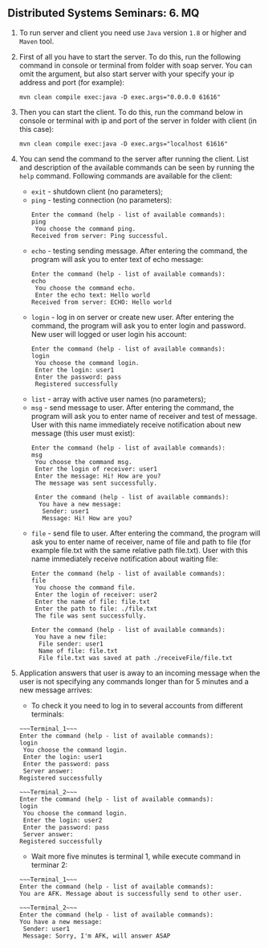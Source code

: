## Distributed Systems Seminars: 6. MQ

1. To run server and client you need use `Java` version `1.8` or higher and `Maven` tool.

2. First of all you have to start the server. To do this, run the following command in console or terminal from folder with soap server. You can omit the argument, but also start server with your specify your ip address and port (for example):
    ```
    mvn clean compile exec:java -D exec.args="0.0.0.0 61616"
    ```
3. Then you can start the client. To do this, run the command below in console or terminal with ip and port of the server in folder with client (in this case):
    ```
    mvn clean compile exec:java -D exec.args="localhost 61616"
    ```
4. You can send the command to the server after running the client. List and description of the available commands can be seen by running the `help` command. Following commands are available for the client:
    
    - `exit` - shutdown client (no parameters);
    - `ping` - testing connection (no parameters):
        ```
        Enter the command (help - list of available commands):
        ping
         You choose the command ping.
        Received from server: Ping successful.
        ```
    - `echo` - testing sending message. After entering the command, the program will ask you to enter text of echo message:
        ```
        Enter the command (help - list of available commands):
        echo
         You choose the command echo.
         Enter the echo text: Hello world
        Received from server: ECHO: Hello world
        ```
    - `login` - log in on server or create new user. After entering the command, the program will ask you to enter login and password. New user will logged or user login his account:
        ```
        Enter the command (help - list of available commands):
        login
         You choose the command login.
         Enter the login: user1
         Enter the password: pass
         Registered successfully
        ```
    - `list` - array with active user names (no parameters);
    - `msg` - send message to user. After entering the command, the program will ask you to enter name of receiver and test of message. User with this name immediately receive notification about new message (this user must exist):
        ```
        Enter the command (help - list of available commands):
        msg
         You choose the command msg.
         Enter the login of receiver: user1
         Enter the message: Hi! How are you?
         The message was sent successfully.
      
         Enter the command (help - list of available commands):
          You have a new message:
           Sender: user1
           Message: Hi! How are you?
        ```
    - `file` - send file to user. After entering the command, the program will ask you to enter name of receiver, name of file and path to file (for example file.txt with the same relative path file.txt). User with this name immediately receive notification about waiting file:
        ```
        Enter the command (help - list of available commands):
        file
         You choose the command file.
         Enter the login of receiver: user2
         Enter the name of file: file.txt
         Enter the path to file: ./file.txt
         The file was sent successfully.
      
        Enter the command (help - list of available commands):
         You have a new file:
          File sender: user1
          Name of file: file.txt
          File file.txt was saved at path ./receiveFile/file.txt
        ```
      
5. Application answers that user is away to an incoming message when the user is not specifying any commands longer than for 5 minutes and a new message arrives:
    - To check it you need to log in to several accounts from different terminals:
    ``` 
    ~~~Terminal_1~~~
    Enter the command (help - list of available commands):
    login
     You choose the command login.
     Enter the login: user1
     Enter the password: pass
     Server answer:
    Registered successfully
    ```
    ```
    ~~~Terminal_2~~~
    Enter the command (help - list of available commands):
    login
     You choose the command login.
     Enter the login: user2
     Enter the password: pass
     Server answer:
    Registered successfully
    ```
   - Wait more five minutes is terminal 1, while execute command in terminar 2:
    ```
    ~~~Terminal_1~~~
    Enter the command (help - list of available commands):
    You are AFK. Message about is successfully send to other user.
    ```
    ```
    ~~~Terminal_2~~~
    Enter the command (help - list of available commands):
    You have a new message:
     Sender: user1
     Message: Sorry, I'm AFK, will answer ASAP
    ```